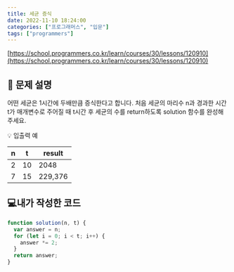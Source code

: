 ```yaml
---
title: 세균 증식
date: 2022-11-10 18:24:00
categories: ["프로그래머스", "입문"]
tags: ["programmers"]
---
```


[https://school.programmers.co.kr/learn/courses/30/lessons/120910](https://school.programmers.co.kr/learn/courses/30/lessons/120910)

## 📔 문제 설명

어떤 세균은 1시간에 두배만큼 증식한다고 합니다. 처음 세균의 마리수 n과 경과한 시간 t가 매개변수로 주어질 때 t시간 후 세균의 수를 return하도록 solution 함수를 완성해주세요.

💡 입출력 예

| n   | t   | result  |
| --- | --- | ------- |
| 2   | 10  | 2048    |
| 7   | 15  | 229,376 |

## 💻내가 작성한 코드

```js
function solution(n, t) {
  var answer = n;
  for (let i = 0; i < t; i++) {
    answer *= 2;
  }
  return answer;
}
```
